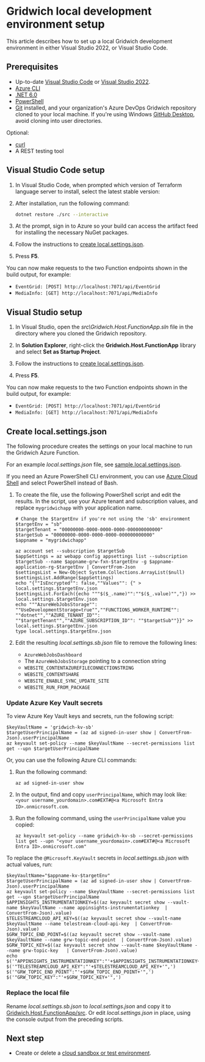 # Gridwich local development environment setup

This article describes how to set up a local Gridwich development environment in either Visual Studio 2022, or Visual Studio Code.

## Prerequisites

- Up-to-date [Visual Studio Code](https://code.visualstudio.com/) or [Visual Studio 2022](https://visualstudio.microsoft.com/downloads/).
- [Azure CLI](https://learn.microsoft.com/cli/azure/install-azure-cli)
- [.NET 6.0](https://dotnet.microsoft.com/download/dotnet/6.0)
- [PowerShell](https://learn.microsoft.com/powershell/scripting/overview)
- [Git](https://git-scm.com/downloads) installed, and your organization's Azure DevOps Gridwich repository cloned to your local machine. If you're using Windows [GitHub Desktop](https://desktop.github.com/), avoid cloning into user directories.

Optional:

- [curl](https://curl.haxx.se/)
- A REST testing tool

## Visual Studio Code setup

1. In Visual Studio Code, when prompted which version of Terraform language server to install, select the latest stable version:

1. After installation, run the following command:

   ```bash
   dotnet restore ./src --interactive
   ```

1. At the prompt, sign in to Azure so your build can access the artifact feed for installing the necessary NuGet packages.

1. Follow the instructions to [create local.settings.json](#create-localsettingsjson).

1. Press **F5**.

You can now make requests to the two Function endpoints shown in the build output, for example:

- `EventGrid: [POST] http://localhost:7071/api/EventGrid`
- `MediaInfo: [GET] http://localhost:7071/api/MediaInfo`

## Visual Studio setup

1. In Visual Studio, open the *src\Gridwich.Host.FunctionApp.sln* file in the directory where you cloned the Gridwich repository.

1. In **Solution Explorer**, right-click the **Gridwich.Host.FunctionApp** library and select **Set as Startup Project**.

1. Follow the instructions to [create local.settings.json](#create-localsettingsjson).

1. Press **F5**.

You can now make requests to the two Function endpoints shown in the build output, for example:

- `EventGrid: [POST] http://localhost:7071/api/EventGrid`
- `MediaInfo: [GET] http://localhost:7071/api/MediaInfo`

## Create local.settings.json

The following procedure creates the settings on your local machine to run the Gridwich Azure Function.

For an example *local.settings.json* file, see [sample.local.settings.json](https://github.com/mspnp/gridwich/blob/main/src/Gridwich.Host.FunctionApp/src/sample.local.settings.json).

If you need an Azure PowerShell CLI environment, you can use [Azure Cloud Shell](https://shell.azure.com) and select PowerShell instead of Bash.

1. To create the file, use the following PowerShell script and edit the results. In the script, use your Azure tenant and subscription values, and replace `mygridwichapp` with your application name.

   ```azurepowershell
   # Change the $targetEnv if you're not using the 'sb' environment
   $targetEnv = "sb"
   $targetTenant = "00000000-0000-0000-0000-000000000000"
   $targetSub = "00000000-0000-0000-0000-000000000000"
   $appname = "mygridwichapp"

   az account set --subscription $targetSub
   $appSettings = az webapp config appsettings list --subscription $targetSub --name $appname-grw-fxn-$targetEnv -g $appname-application-rg-$targetEnv | ConvertFrom-Json
   $settingsList = New-Object System.Collections.ArrayList($null)
   $settingsList.AddRange($appSettings)
   echo "{""IsEncrypted"": false,""Values"": {" > local.settings.$targetEnv.json
   $settingsList.ForEach({echo """$($_.name)"":""$($_.value)"","}) >> local.settings.$targetEnv.json
   echo """AzureWebJobsStorage"": ""UseDevelopmentStorage=true"",""FUNCTIONS_WORKER_RUNTIME"": ""dotnet"",""AZURE_TENANT_ID"": ""$targetTenant"",""AZURE_SUBSCRIPTION_ID"": ""$targetSub""}}" >> local.settings.$targetEnv.json
   type local.settings.$targetEnv.json
   ```

1. Edit the resulting *local.settings.sb.json* file to remove the following lines:

   - `AzureWebJobsDashboard`
   - The `AzureWebJobsStorage` pointing to a connection string
   - `WEBSITE_CONTENTAZUREFILECONNECTIONSTRING`
   - `WEBSITE_CONTENTSHARE`
   - `WEBSITE_ENABLE_SYNC_UPDATE_SITE`
   - `WEBSITE_RUN_FROM_PACKAGE`

### Update Azure Key Vault secrets

To view Azure Key Vault keys and secrets, run the following script:

```azurepowershell
$keyVaultName = 'gridwich-kv-sb'
$targetUserPrincipalName = (az ad signed-in-user show | ConvertFrom-Json).userPrincipalName
az keyvault set-policy --name $keyVaultName --secret-permissions list get --upn $targetUserPrincipalName
```

Or, you can use the following Azure CLI commands:

1. Run the following command:

   ```azurecli
   az ad signed-in-user show
   ```

1. In the output, find and copy `userPrincipalName`, which may look like: `<your username_yourdomain>.com#EXT#@<a Microsoft Entra ID>.onmicrosoft.com`.

1. Run the following command, using the `userPrincipalName` value you copied:

   ```azurecli
   az keyvault set-policy --name gridwich-kv-sb --secret-permissions list get --upn "<your username_yourdomain>.com#EXT#@<a Microsoft Entra ID>.onmicrosoft.com"
   ```

To replace the `@Microsoft.KeyVault` secrets in *local.settings.sb.json* with actual values, run:

```azurepowershell
$keyVaultName="$appname-kv-$targetEnv"
$targetUserPrincipalName = (az ad signed-in-user show | ConvertFrom-Json).userPrincipalName
az keyvault set-policy --name $keyVaultName --secret-permissions list get --upn $targetUserPrincipalName
$APPINSIGHTS_INSTRUMENTATIONKEY=$((az keyvault secret show --vault-name $keyVaultName --name appinsights-instrumentationkey  | ConvertFrom-Json).value)
$TELESTREAMCLOUD_API_KEY=$((az keyvault secret show --vault-name $keyVaultName --name telestream-cloud-api-key  | ConvertFrom-Json).value)
$GRW_TOPIC_END_POINT=$((az keyvault secret show --vault-name $keyVaultName --name grw-topic-end-point  | ConvertFrom-Json).value)
$GRW_TOPIC_KEY=$((az keyvault secret show --vault-name $keyVaultName --name grw-topic-key   | ConvertFrom-Json).value)
echo $('"APPINSIGHTS_INSTRUMENTATIONKEY":"'+$APPINSIGHTS_INSTRUMENTATIONKEY+'",') $('"TELESTREAMCLOUD_API_KEY":"'+$TELESTREAMCLOUD_API_KEY+'",') $('"GRW_TOPIC_END_POINT":"'+$GRW_TOPIC_END_POINT+'",') $('"GRW_TOPIC_KEY":"'+$GRW_TOPIC_KEY+'",')
```

### Replace the local file

Rename *local.settings.sb.json* to *local.settings.json* and copy it to [Gridwich.Host.FunctionApp/src](https://github.com/mspnp/gridwich/tree/main/src/Gridwich.Host.FunctionApp/src). Or edit *local.settings.json* in place, using the console output from the preceding scripts.

## Next step

- Create or delete a [cloud sandbox or test environment](5-create-delete-cloud-environment.md).
